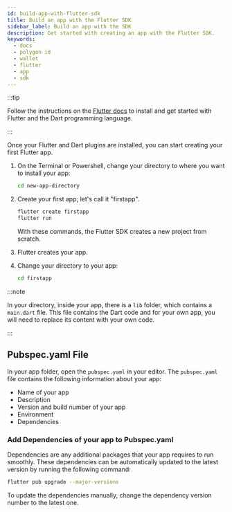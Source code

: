 ```yaml
---
id: build-app-with-flutter-sdk
title: Build an app with the Flutter SDK
sidebar_label: Build an app with the SDK
description: Get started with creating an app with the Flutter SDK.
keywords:
  - docs
  - polygon id
  - wallet
  - flutter
  - app
  - sdk
---
```


:::tip

Follow the instructions on the [<ins>Flutter docs</ins>](https://docs.flutter.dev/get-started/install) to install and get started with Flutter and the Dart programming language.

:::

Once your Flutter and Dart plugins are installed, you can start creating your first Flutter app.

1. On the Terminal or Powershell, change your directory to where you want to install your app:

   ```bash
   cd new-app-directory
   ```

2. Create your first app; let's call it "firstapp".

   ```bash
   flutter create firstapp
   flutter run
   ```

   With these commands, the Flutter SDK creates a new project from scratch.

3. Flutter creates your app.

4. Change your directory to your app:

   ```bash
   cd firstapp
   ```

:::note

In your directory, inside your app, there is a `lib` folder, which contains a `main.dart` file. This file contains the Dart code and for your own app, you will need to replace its content with your own code.

:::

## Pubspec.yaml File

In your app folder, open the `pubspec.yaml` in your editor. The `pubspec.yaml` file contains the following information about your app:

- Name of your app
- Description
- Version and build number of your app
- Environment
- Dependencies

### Add Dependencies of your app to Pubspec.yaml

Dependencies are any additional packages that your app requires to run smoothly. These dependencies can be automatically updated to the latest version by running the following command:

```bash
flutter pub upgrade --major-versions
```

To update the dependencies manually, change the dependency version number to the latest one.
